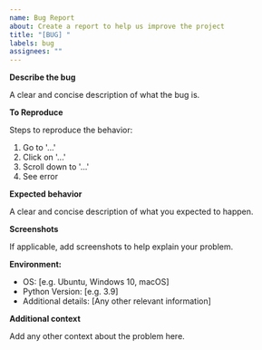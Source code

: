```yaml
---
name: Bug Report
about: Create a report to help us improve the project
title: "[BUG] "
labels: bug
assignees: ""
---
```


**Describe the bug**

A clear and concise description of what the bug is.

**To Reproduce**

Steps to reproduce the behavior:

1. Go to '...'
2. Click on '...'
3. Scroll down to '...'
4. See error

**Expected behavior**

A clear and concise description of what you expected to happen.

**Screenshots**

If applicable, add screenshots to help explain your problem.

**Environment:**

-   OS: [e.g. Ubuntu, Windows 10, macOS]
-   Python Version: [e.g. 3.9]
-   Additional details: [Any other relevant information]

**Additional context**

Add any other context about the problem here.
